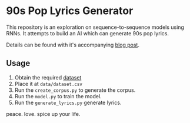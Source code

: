 # 90s Pop Lyrics Generator

This repository is an exploration on sequence-to-sequence models using RNNs. It attempts to build an AI which can generate 90s pop lyrics.

Details can be found with it's accompanying [blog post](http://labone.tech/90s-pop-lyrics-generator/).

## Usage
1. Obtain the required [dataset](https://www.kaggle.com/gyani95/380000-lyrics-from-metrolyrics)
2. Place it at `data/dataset.csv`
3. Run the `create_corpus.py` to generate the corpus.
4. Run the `model.py` to train the model.
5. Run the `generate_lyrics.py` generate lyrics.

peace. love. spice up your life.
